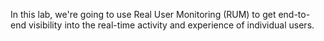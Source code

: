 In this lab, we're going to use Real User Monitoring (RUM) to get end-to-end visibility into the real-time activity and experience of individual users.
